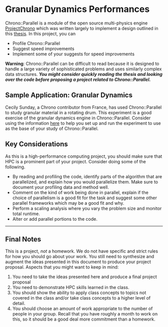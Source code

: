 # Granular Dynamics Performances

Chrono::Parallel is a module of the open source multi-physics engine [ProjectChrono](https://projectchrono.org/) which was written largely to implement a design outlined in this [thesis](https://uwmadison.app.box.com/file/71166246201). In this project, you can
- Profile Chrono::Parallel
- Suggest speed improvements
- Implement some of your suggests for speed improvements

**Warning**: Chrono::Parallel can be difficult to read because it is designed to handle a large variety of sophisticated problems and uses similarly complex data structures. **_You might consider quickly reading the thesis and looking over the code before proposing a project related to Chrono::Parallel._**

## Sample Application: Granular Dynamics
Cecily Sunday, a Chrono contributor from France, has used Chrono::Parallel to study granular material in a rotating drum. This experiment is a good exercise of the granular dynamics engine in Chrono::Parallel. Consider using the information [here]( https://uwmadison.box.com/s/gki9x3mopyc73uk4ursvivpp7iyppd7d) to help you set up and run the experiment to use as the base of your study of Chrono::Parallel.

## Key Considerations
As this is a high-performance computing project, you should make sure that HPC is a prominent part of your project. Consider doing some of the following.
- By reading and profiling the code, identify parts of the algorithm that are parallelized, and explain how you would parallelize them. Make sure to document your profiling data and method well.
- Comment on the kind of work being done in parallel, explain if the choice of parallelism is a good fit for the task and suggest some other parallel frameworks which may be a good fit and why.
- Perform a scaling analysis where you vary the problem size and monitor total runtime.
- Alter or add parallel portions to the code.

---

## Final Notes

This is a project, _not_ a homework. We do not have specific and strict rules for how you should go about your work. You still need to synthesize and augment the ideas presented in this document to produce your project proposal. Aspects that you might want to keep in mind:

1. You need to take the ideas presented here and produce a final project proposal
2. You need to demonstrate HPC skills learned in the class.
3. You should show the ability to apply class concepts to topics not covered in the class and/or take class concepts to a higher level of detail.
4. You should choose an amount of work appropriate to the number of people in your group. Recall that you have roughly a month to work on this, so it should be a good deal more commitment than a homework.
